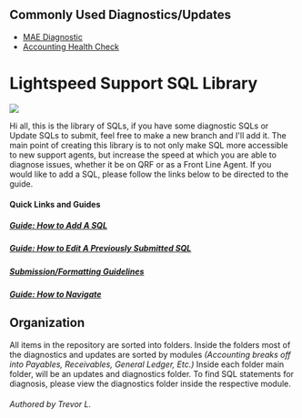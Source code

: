 ## Commonly Used Diagnostics/Updates
- [MAE Diagnostic](https://github.com/lichfiet/sqlLibrary/blob/main/diagnostics/management%20activity/managementActivityError.sql)
- [Accounting Health Check](https://github.com/lichfiet/sqlLibrary/blob/main/diagnostics/management%20activity/managementActivityError.sql)

# Lightspeed Support SQL Library
![](https://media.discordapp.net/attachments/840808308655128576/1168227224982392974/lightpeed.png?ex=6550ff63&is=653e8a63&hm=2a9924ba404099060a87ea491d835f879e23eb9905acaa14275c89e8d72812f0&=)

Hi all, this is the library of SQLs, if you have some diagnostic SQLs or Update SQLs to submit, feel free to make a new branch and I'll add it. The main point of creating this library is to not only make SQL more accessible to new support agents, but increase the speed at which you are able to diagnose issues, whether it be on QRF or as a Front Line Agent. If you would like to add a SQL, please follow the links below to be directed to the guide.

#### Quick Links and Guides
##### [Guide: How to Add A SQL](https://github.com/lichfiet/sqlLibrary/blob/main/submissionGuide.md)
##### [Guide: How to Edit A Previously Submitted SQL]()
##### [Submission/Formatting Guidelines](https://github.com/lichfiet/sqlLibrary/blob/main/formatAndStylingGuide.md)
##### [Guide: How to Navigate]()
## Organization 

All items in the repository are sorted into folders. Inside the folders most of the diagnostics and updates are sorted by modules *(Accounting breaks off into Payables, Receivables, General Ledger, Etc.)* Inside each folder main folder, will be an updates and diagnostics folder. To find SQL statements for diagnosis, please view the diagnostics folder inside the respective module.
###### Authored by Trevor L.
